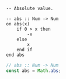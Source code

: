 ```applescript
-- Absolute value.
```

```applescript
-- abs :: Num -> Num
on abs(x)
    if 0 > x then
        -x
    else
        x
    end if
end abs
```

```js
// abs :: Num -> Num
const abs = Math.abs;
```
